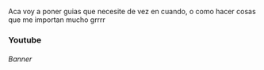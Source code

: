 Aca voy a poner guias que necesite de vez en cuando, o como hacer cosas que me importan mucho grrrr

### Youtube 
###### Banner
